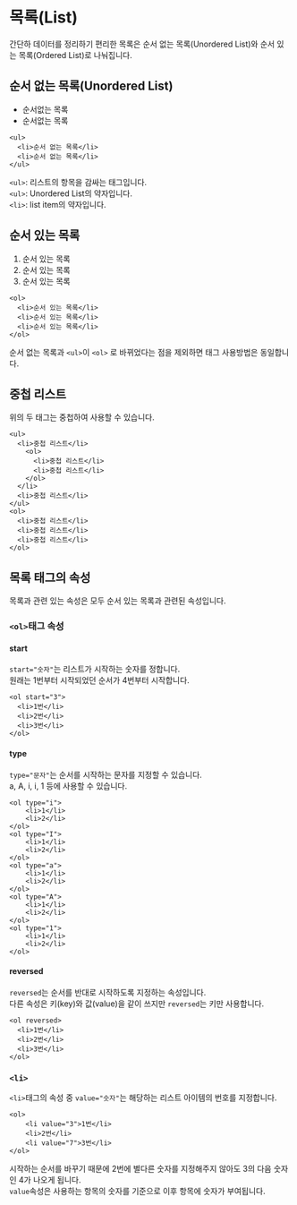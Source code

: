 # 목록(List)

간단하 데이터를 정리하기 편리한 목록은 순서 없는 목록(Unordered List)와 순서 있는 목록(Ordered List)로 나눠집니다.

## 순서 없는 목록(Unordered List)

- 순서없는 목록
- 순서없는 목록

```
<ul>
  <li>순서 없는 목록</li>
  <li>순서 없는 목록</li>
</ul>
```

`<ul>`: 리스트의 항목을 감싸는 태그입니다.<br>
`<ul>`: Unordered List의 약자입니다.<br>
`<li>`: list item의 약자입니다.

## 순서 있는 목록

1. 순서 있는 목록
2. 순서 있는 목록
3. 순서 있는 목록

```
<ol>
  <li>순서 있는 목록</li>
  <li>순서 있는 목록</li>
  <li>순서 있는 목록</li>
</ol>
```

순서 없는 목록과 `<ul>`이 `<ol>` 로 바뀌었다는 점을 제외하면 태그 사용방법은 동일합니다.

## 중첩 리스트

위의 두 태그는 중첩하여 사용할 수 있습니다.

```
<ul>
  <li>중첩 리스트</li>
    <ol>
      <li>중첩 리스트</li>
      <li>중첩 리스트</li>
    </ol>
  </li>
  <li>중첩 리스트</li>
</ul>
<ol>
  <li>중첩 리스트</li>
  <li>중첩 리스트</li>
  <li>중첩 리스트</li>
</ol>
```

## 목록 태그의 속성

목록과 관련 있는 속성은 모두 순서 있는 목록과 관련된 속성입니다.

### `<ol>`태그 속성

#### start

`start="숫자"`는 리스트가 시작하는 숫자를 정합니다.<br>
원래는 1번부터 시작되었던 순서가 4번부터 시작합니다.

```
<ol start="3">
  <li>1번</li>
  <li>2번</li>
  <li>3번</li>
</ol>
```

#### type

`type="문자"`는 순서를 시작하는 문자를 지정할 수 있습니다.<br>
a, A, i, i, 1 등에 사용할 수 있습니다.

```
<ol type="i">	
	<li>1</li>
	<li>2</li>
</ol>
<ol type="I">	
	<li>1</li>
	<li>2</li>
</ol>
<ol type="a">	
	<li>1</li>
	<li>2</li>
</ol>
<ol type="A">	
	<li>1</li>
	<li>2</li>
</ol>
<ol type="1">	
	<li>1</li>
	<li>2</li>
</ol>
```

#### reversed

`reversed`는 순서를 반대로 시작하도록 지정하는 속성입니다.<br>
다른 속성은 키(key)와 값(value)을 같이 쓰지만 `reversed`는 키만 사용합니다.

```
<ol reversed>
  <li>1번</li>
  <li>2번</li>
  <li>3번</li>
</ol>
```

### `<li>`

`<li>`태그의 속성 중 `value="숫자"`는 해당하는 리스트 아이템의 번호를 지정합니다.

```
<ol>	
	<li value="3">1번</li>
	<li>2번</li>
	<li value="7">3번</li>
</ol>
```

시작하는 순서를 바꾸기 때문에 2번에 별다른 숫자를 지정해주지 않아도 3의 다음 숫자인 4가 나오게 됩니다.<br>
`value`속성은 사용하는 항목의 숫자를 기준으로 이후 항목에 숫자가 부여됩니다.
